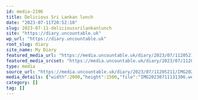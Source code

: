 ```yaml
---
id: media-2196
title: Delicious Sri Lankan lunch
date: "2023-07-11T20:52:10"
slug: 2023-07-11-delicioussrilankanlunch
site: "https://diary.uncountable.uk"
wp_url: "https://diary.uncountable.uk"
root_slug: diary
site_name: My Diary
featured_media_url: "https://media.uncountable.uk/diary/2023/07/11205211/IMG20230711131306.webp"
featured_media_srcset: "https://media.uncountable.uk/diary/2023/07/11205211/IMG20230711131306-300x225.webp 300w, https://media.uncountable.uk/diary/2023/07/11205211/IMG20230711131306-1024x768.webp 1024w, https://media.uncountable.uk/diary/2023/07/11205211/IMG20230711131306-150x150.webp 150w, https://media.uncountable.uk/diary/2023/07/11205211/IMG20230711131306-640x480.webp 640w, https://media.uncountable.uk/diary/2023/07/11205211/IMG20230711131306.webp 2000w"
type: media
source_url: "https://media.uncountable.uk/diary/2023/07/11205211/IMG20230711131306.webp"
media_details: {"width":2000,"height":1500,"file":"IMG20230711131306.webp","filesize":198800,"sizes":{"medium":{"file":"IMG20230711131306-300x225.webp","width":300,"height":225,"filesize":16538,"mime_type":"image/webp","source_url":"https://media.uncountable.uk/diary/2023/07/11205211/IMG20230711131306-300x225.webp"},"large":{"file":"IMG20230711131306-1024x768.webp","width":1024,"height":768,"filesize":86548,"mime_type":"image/webp","source_url":"https://media.uncountable.uk/diary/2023/07/11205211/IMG20230711131306-1024x768.webp"},"thumbnail":{"file":"IMG20230711131306-150x150.webp","width":150,"height":150,"filesize":7322,"mime_type":"image/webp","source_url":"https://media.uncountable.uk/diary/2023/07/11205211/IMG20230711131306-150x150.webp"},"mobwidth":{"file":"IMG20230711131306-640x480.webp","width":640,"height":480,"filesize":44868,"mime_type":"image/webp","source_url":"https://media.uncountable.uk/diary/2023/07/11205211/IMG20230711131306-640x480.webp"},"full":{"file":"IMG20230711131306.webp","width":2000,"height":1500,"mime_type":"image/webp","source_url":"https://media.uncountable.uk/diary/2023/07/11205211/IMG20230711131306.webp"}},"image_meta":{"aperture":"0","credit":"","camera":"","caption":"","created_timestamp":"0","copyright":"","focal_length":"0","iso":"0","shutter_speed":"0","title":"","orientation":"0","keywords":[]}}
category: []
tag: []
---
```


